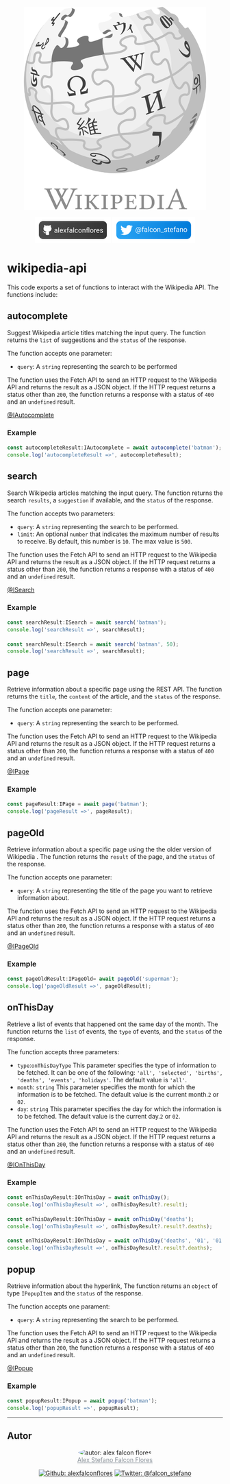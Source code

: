 <p align="center" >
	<img src="docs/assets/wikipedia.svg" alt="wikipedia logo"/>
</p>

<p align="center" >
<a href="https://github.com/alexfalconflores/wikipedia-api" title="repository"><img src="docs/assets/github-banner.svg" height="60" alt="Github: repository"></a>
<a href="https://twitter.com/falcon_stefano" title="Follow me"><img src="docs/assets/twitter-banner.svg" height="60" alt="Twitter: @falcon_stefano"></a>
</p>

# wikipedia-api
This code exports a set of functions to interact with the Wikipedia API. The functions include:

## autocomplete
Suggest Wikipedia article titles matching the input query. The function returns the ```list``` of suggestions and the ```status``` of the response.

The function accepts one parameter:

- ```query```: A ```string``` representing the search to be performed

The function uses the Fetch API to send an HTTP request to the Wikipedia API and returns the result as a JSON object. If the HTTP request returns a status other than ```200```, the function returns a response with a status of ```400``` and an ```undefined``` result.

[@IAutocomplete](docs/IAutocomplete.md)

### Example
```typescript
const autocompleteResult:IAutocomplete = await autocomplete('batman');
console.log('autocompleteResult =>', autocompleteResult);
```

## search
Search Wikipedia articles matching the input query. The function returns the search ```results```, a ```suggestion``` if available, and the ```status``` of the response.

The function accepts two parameters:

- ```query```: A ```string``` representing the search to be performed.
- ```limit```: An optional ```number``` that indicates the maximum number of results to receive. By default, this number is ```10```. The max value is ```500```.

The function uses the Fetch API to send an HTTP request to the Wikipedia API and returns the result as a JSON object. If the HTTP request returns a status other than ```200```, the function returns a response with a status of ```400``` and an ```undefined``` result.

[@ISearch](docs/ISearch.md)

### Example
```typescript
const searchResult:ISearch = await search('batman');
console.log('searchResult =>', searchResult);

const searchResult:ISearch = await search('batman', 50);
console.log('searchResult =>', searchResult);
```

## page
Retrieve information about a specific page using the REST API. The function returns the ```title```, the ```content``` of the article, and the ```status``` of the response.

The function accepts one parameter:

- ```query```: A ```string``` representing the search to be performed.

The function uses the Fetch API to send an HTTP request to the Wikipedia API and returns the result as a JSON object. If the HTTP request returns a status other than ```200```, the function returns a response with a status of ```400``` and an ```undefined``` result.

[@IPage](docs/IPage.md)
### Example
```typescript
const pageResult:IPage = await page('batman');
console.log('pageResult =>', pageResult);
```

## pageOld
Retrieve information about a specific page using the the older version of Wikipedia . The function returns the ```result``` of the page, and the ```status``` of the response.

The function accepts one parameter:

- ```query```: A ```string``` representing the title of the page you want to retrieve information about.

The function uses the Fetch API to send an HTTP request to the Wikipedia API and returns the result as a JSON object. If the HTTP request returns a status other than ```200```, the function returns a response with a status of ```400``` and an ```undefined``` result.

[@IPageOld](docs/IPageOld)
### Example
```typescript
const pageOldResult:IPageOld= await pageOld('superman');
console.log('pageOldResult =>', pageOldResult);
```

## onThisDay
Retrieve a list of events that happened ont the same day of the month. The function returns the ```list``` of events, the ```type``` of events, and the ```status``` of the response.

The function accepts three parameters:

- ```type```:```onThisDayType``` This parameter specifies the type of information to be fetched. It can be one of the following: ```'all', 'selected', 'births', 'deaths', 'events', 'holidays'```. The default value is ```'all'```.
- ```month```: ```string``` This parameter specifies the month for which the information is to be fetched. The default value is the current month.```2``` or ```02```.
- ```day```: ```string``` This parameter specifies the day for which the information is to be fetched. The default value is the current day.```2``` or ```02```.

The function uses the Fetch API to send an HTTP request to the Wikipedia API and returns the result as a JSON object. If the HTTP request returns a status other than ```200```, the function returns a response with a status of ```400``` and an ```undefined``` result.

[@IOnThisDay](docs/IOnThisDay.md)

### Example
```typescript
const onThisDayResult:IOnThisDay = await onThisDay();
console.log('onThisDayResult =>', onThisDayResult?.result);

const onThisDayResult:IOnThisDay = await onThisDay('deaths');
console.log('onThisDayResult =>', onThisDayResult?.result?.deaths);

const onThisDayResult:IOnThisDay = await onThisDay('deaths', '01', '01');
console.log('onThisDayResult =>', onThisDayResult?.result?.deaths);
```

## popup
Retrieve information about the hyperlink, The function returns an ```object``` of type ```IPopupItem``` and the ```status``` of the response.

The function accepts one parament:
- ```query```: A ```string``` representing the search to be performed.

The function uses the Fetch API to send an HTTP request to the Wikipedia API and returns the result as a JSON object. If the HTTP request returns a status other than ```200```, the function returns a response with a status of ```400``` and an ```undefined``` result.

[@IPopup](docs/IPopup.md)

### Example
```typescript
const popupResult:IPopup = await popup('batman');
console.log('popupResult =>', popupResult);
````

---

## Autor
<p align="center">
	<img src="https://avatars.githubusercontent.com/u/75406302?v=4" height="200" style="border-radius: 50%;" alt="autor: alex falcon flores"/>
	<br>
	<a href="https://github.com/alexfalconflores" style="color: #868e96;">Alex Stefano Falcon Flores</a>
</p>
<p align="center" >
<a href="https://github.com/alexfalconflores" title="my profile"><img src="docs/assets/github.svg" width="42" height="42" alt="Github: alexfalconflores"></a>
<a href="https://twitter.com/falcon_stefano" title="Follow me"><img src="docs/assets/twitter.svg" width="42" height="42" alt="Twitter: @falcon_stefano"></a>
</p>

